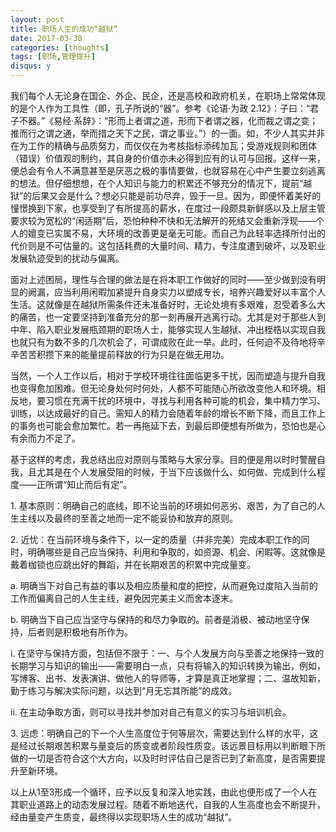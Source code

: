 ```yaml
---
layout: post
title: 职场人生的成功“越狱”
date: 2017-03-30
categories: [thoughts]
tags: [职场,管理提升]
disqus: y
---
```


我们每个人无论身在国企、外企、民企，还是高校和政府机关，在职场上常常体现的是个人作为工具性（即，孔子所说的“器”。参考《论语·为政 2.12》：子曰：“君子不器。”《易经·系辞》：“形而上者谓之道，形而下者谓之器，化而裁之谓之变；推而行之谓之通，举而措之天下之民，谓之事业。”）的一面。如，不少人其实并非在为工作的精确与品质努力，而仅仅在为考核指标添砖加瓦；受游戏规则和团体（错误）价值观的制约，其自身的价值亦未必得到应有的认可与回报。这样一来，便总会有令人不满意甚至是厌恶之极的事情要做，也就容易在心中产生要立刻逃离的想法。但仔细想想，在个人知识与能力的积累还不够充分的情况下，提前“越狱”的后果又会是什么？想必只能是前功尽弃，毁于一旦。因为，即便怀着美好的憧憬换到下家，也享受到了有所提高的薪水，在度过一段颇具新鲜感以及上层主管要求较为宽松的“闲适期”后，恐怕种种不快和无法解开的死结又会重新浮现——个人的嬗变已实属不易，大环境的改善更是毫无可能。而自己为此轻率选择所付出的代价则是不可估量的。这包括耗费的大量时间、精力，专注度遭到破坏，以及职业发展轨迹受到的扰动与偏离。

面对上述困局，理性与合理的做法是在将本职工作做好的同时——至少做到没有明显的阙漏，应当利用闲暇加紧提升自身实力以塑成专长，培养兴趣爱好以丰富个人生活。这就像是在越狱所需条件还未准备好时，无论处境有多艰难，忍受着多么大的痛苦，也一定要坚持到准备充分的那一刻再展开逃离行动。尤其是对于那些人到中年、陷入职业发展瓶颈期的职场人士，能够实现人生越狱、冲出桎梏以实现自我也就只有为数不多的几次机会了，可谓成败在此一举。此时，任何迫不及待地将辛辛苦苦积攒下来的能量提前释放的行为只是在做无用功。

当然，一个人工作以后，相对于学校环境往往面临更多干扰，因而塑造与提升自我也变得愈加困难。但无论身处何时何处，人都不可能随心所欲改变他人和环境。相反地，要习惯在充满干扰的环境中，寻找与利用各种可能的机会，集中精力学习、训练，以达成最好的自己。需知人的精力会随着年龄的增长不断下降，而且工作上的事务也可能会愈加繁忙。若一再拖延下去，到最后即便想有所做为，恐怕也是心有余而力不足了。

基于这样的考虑，我总结出应对原则与策略与大家分享。目的便是用以时时警醒自我，且尤其是在个人发展受阻的时候，于当下应该做什么、如何做、完成到什么程度——正所谓“知止而后有定”。

1\. 基本原则：明确自己的底线，即不论当前的环境如何恶劣、艰苦，为了自己的人生主线以及最终的至善之地而一定不能妥协和放弃的原则。

2\. 近忧：在当前环境与条件下，以一定的质量（并非完美）完成本职工作的同时，明确哪些是自己应当保持、利用和争取的，如资源、机会、闲暇等。这就像是戴着枷锁也应跳出好的舞蹈，并在长期艰苦的积累中完成量变。

a. 明确当下对自己有益的事以及相应质量和度的把控，从而避免过度陷入当前的工作而偏离自己的人生主线，避免因完美主义而舍本逐末。

b. 明确当下自己应当坚守与保持的和尽力争取的。前者是消极、被动地坚守保持，后者则是积极地有所作为。

i. 在坚守与保持方面，包括但不限于：一、与个人发展方向与至善之地保持一致的长期学习与知识的输出——需要明白一点，只有将输入的知识转换为输出，例如，写博客、出书、发表演讲、做他人的导师等，才算是真正地掌握；二、温故知新，勤于练习与解决实际问题，以达到“月无忘其所能”的成效。

ii. 在主动争取方面，则可以寻找并参加对自己有意义的实习与培训机会。

3\. 远虑：明确自己的下一个人生高度位于何等层次，需要达到什么样的水平，这是经过长期艰苦积累与量变后的质变或者阶段性质变。该远景目标用以判断眼下所做的一切是否符合这个大方向，以及时时评估自己是否已到了新高度，是否需要提升至新环境。

以上从1至3形成一个循环，应予以反复和深入地实践，由此也便形成了一个人在其职业道路上的动态发展过程。随着不断地迭代，自我的人生高度也会不断提升，经由量变产生质变，最终得以实现职场人生的成功“越狱”。
